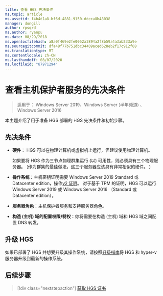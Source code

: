 ```yaml
---
title: 查看 HGS 先决条件
ms.topic: article
ms.assetid: f4b4d1a8-bf6d-4881-9150-ddeca8b48038
manager: dongill
author: rpsqrd
ms.author: ryanpu
ms.date: 08/29/2018
ms.openlocfilehash: a8a0f469e2fe0052a3894a2f8b59a4a3ab233a9e
ms.sourcegitcommit: dfa48f77b751dbc34409aced628eb2f17c912f08
ms.translationtype: MT
ms.contentlocale: zh-CN
ms.lasthandoff: 08/07/2020
ms.locfileid: "87971294"
---
```

# <a name="review-prerequisites-for-the-host-guardian-service"></a>查看主机保护者服务的先决条件

>适用于： Windows Server 2019、Windows Server (半年频道) 、Windows Server 2016


本主题介绍了用于准备 HGS 部署的 HGS 先决条件和初始步骤。

## <a name="prerequisites"></a>先决条件

-   **硬件**： HGS 可以在物理计算机或虚拟机上运行，但建议使用物理计算机。

    如果要将 HGS 作为三节点物理群集运行 (以) 可用性，则必须具有三个物理服务器。  (作为群集的最佳做法，这三个服务器应该具有非常相似的硬件。 ) 

-   **操作系统**：主机密钥证明需要 Windows Server 2019 Standard 或 Datacenter edition，操作[v2 证明](guarded-fabric-tpm-trusted-attestation-capturing-hardware.md#versioned-attestation-policies)。 对于基于 TPM 的证明，HGS 可以运行 Windows Server 2019 或 Windows Server 2016 （Standard 或 Datacenter edition）。

-   **服务器角色**：主机保护者服务和支持服务器角色。

-   **构造 (主机) 域的配置权限/特权**：你将需要在构造 (主机) 域和 HGS 域之间配置 DNS 转发。

## <a name="upgrading-hgs"></a>升级 HGS

如果已部署了 HGS 并想要升级其操作系统，请按照[升级指南](guarded-fabric-upgrade-to-2019.md)将 HGS 和 hyper-v 服务器升级到最新的操作系统。

## <a name="next-step"></a>后续步骤

> [!div class="nextstepaction"]
> [获取 HGS 证书](guarded-fabric-obtain-certs.md)